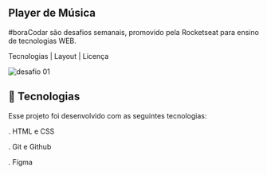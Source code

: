 Player de Música
----------------------------------------------------------------------------------------------------------------------------------------------------------------
#boraCodar são desafios semanais, promovido pela Rocketseat para ensino de tecnologias WEB.

Tecnologias   |    Layout   |    Licença

![desafio 01](https://user-images.githubusercontent.com/124744877/231291921-6ea5e2b6-9f1d-4c22-88ac-d486c54de10a.jpg)

🚀 Tecnologias
----------------------------------------------------------------------------------------------------------------------------------------------------------------
Esse projeto foi desenvolvido com as seguintes tecnologias:

. HTML e CSS

. Git e Github

. Figma



